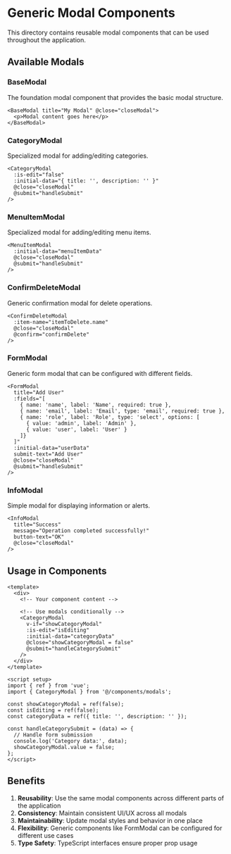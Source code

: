 # Generic Modal Components

This directory contains reusable modal components that can be used throughout the application.

## Available Modals

### BaseModal
The foundation modal component that provides the basic modal structure.

```vue
<BaseModal title="My Modal" @close="closeModal">
  <p>Modal content goes here</p>
</BaseModal>
```

### CategoryModal
Specialized modal for adding/editing categories.

```vue
<CategoryModal
  :is-edit="false"
  :initial-data="{ title: '', description: '' }"
  @close="closeModal"
  @submit="handleSubmit"
/>
```

### MenuItemModal
Specialized modal for adding/editing menu items.

```vue
<MenuItemModal
  :initial-data="menuItemData"
  @close="closeModal"
  @submit="handleSubmit"
/>
```

### ConfirmDeleteModal
Generic confirmation modal for delete operations.

```vue
<ConfirmDeleteModal
  :item-name="itemToDelete.name"
  @close="closeModal"
  @confirm="confirmDelete"
/>
```

### FormModal
Generic form modal that can be configured with different fields.

```vue
<FormModal
  title="Add User"
  :fields="[
    { name: 'name', label: 'Name', required: true },
    { name: 'email', label: 'Email', type: 'email', required: true },
    { name: 'role', label: 'Role', type: 'select', options: [
      { value: 'admin', label: 'Admin' },
      { value: 'user', label: 'User' }
    ]}
  ]"
  :initial-data="userData"
  submit-text="Add User"
  @close="closeModal"
  @submit="handleSubmit"
/>
```

### InfoModal
Simple modal for displaying information or alerts.

```vue
<InfoModal
  title="Success"
  message="Operation completed successfully!"
  button-text="OK"
  @close="closeModal"
/>
```

## Usage in Components

```vue
<template>
  <div>
    <!-- Your component content -->
    
    <!-- Use modals conditionally -->
    <CategoryModal
      v-if="showCategoryModal"
      :is-edit="isEditing"
      :initial-data="categoryData"
      @close="showCategoryModal = false"
      @submit="handleCategorySubmit"
    />
  </div>
</template>

<script setup>
import { ref } from 'vue';
import { CategoryModal } from '@/components/modals';

const showCategoryModal = ref(false);
const isEditing = ref(false);
const categoryData = ref({ title: '', description: '' });

const handleCategorySubmit = (data) => {
  // Handle form submission
  console.log('Category data:', data);
  showCategoryModal.value = false;
};
</script>
```

## Benefits

1. **Reusability**: Use the same modal components across different parts of the application
2. **Consistency**: Maintain consistent UI/UX across all modals
3. **Maintainability**: Update modal styles and behavior in one place
4. **Flexibility**: Generic components like FormModal can be configured for different use cases
5. **Type Safety**: TypeScript interfaces ensure proper prop usage